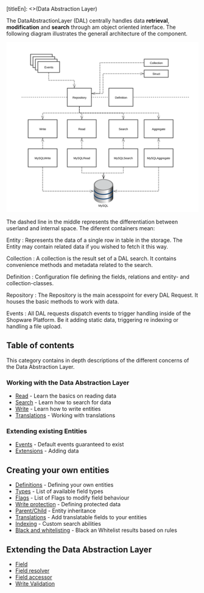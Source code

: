 [titleEn]: <>(Data Abstraction Layer)

The DataAbstractionLayer (DAL) centrally handles data **retrieval**, **modification** and **search** through am object oriented interface. The following diagram illustrates the generall architecture of the component.

![Data abstraction layer](img/dal-structure.svg)

The dashed line in the middle represents the differentiation between userland and internal space. The diferent containers mean:

Entity
 : Represents the data of a single row in table in the storage. The Entity may contain related data if you wished to fetch it this way.
 
Collection
 : A collection is the result set of a DAL search. It contains convenience methods and metadata related to the search. 

Definition
 : Configuration file defining the fields, relations and entity- and collection-classes.

Repository
 : The Repository is the main acesspoint for every DAL Request. It houses the basic methods to work with data.

Events
 : All DAL requests dispatch events to trigger handling inside of the Shopware Platform. Be it adding static data, triggering re indexing or handling a file upload.
 
 ## Table of contents
 
 This category contains in depth descriptions of the different concerns of the Data Abstraction Layer.
 
 ### Working with the Data Abstraction Layer

 * [Read](010-read.md) - Learn the basics on reading data
 * [Search](020-search.md) - Learn how to search for data
 * [Write](030-write.md)  - Learn how to write entities
 * [Translations](040-translation-handling.md) - Working with translations
 
 ### Extending existing Entities
 
 * [Events](050-events.md) - Default events guaranteed to exist
 * [Extensions](060-extensions.md) - Adding data
 
 ## Creating your own entities
  
 * [Definitions](070-definition.md) - Defining your own entities
 * [Types](080-types.md) - List of available field types
 * [Flags](090-flags.md) - List of Flags to modify field behaviour
 * [Write protection](100-write-protection.md) - Defining protected data
 * [Parent/Child](110-data-inheritance.md) - Entity inheritance
 * [Translations](120-translations.md) - Add translatable fields to your entities
 * [Indexing](130-indexing.md) - Custom search abilities
 * [Black and whitelisting](140-black-white-listing.md) - Black an Whitelist results based on rules
 
 ## Extending the Data Abstraction Layer

* [Field](150-field.md)
* [Field resolver](160-field-resolver.md)
* [Field accessor](170-field-accessor.md)
* [Write Validation](180-write-command-validation.md)